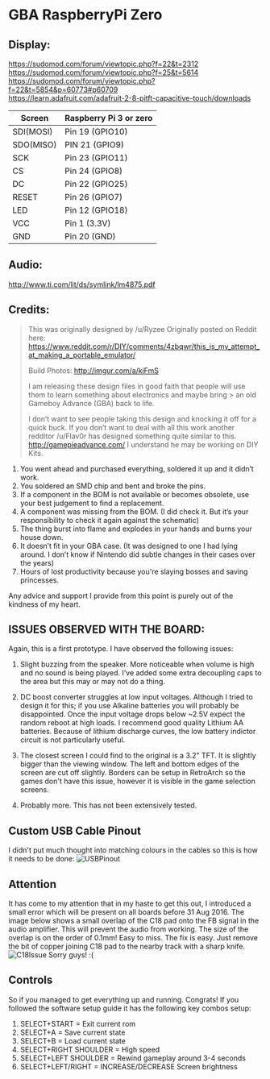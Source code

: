 # GBA RaspberryPi Zero  

## Display:  
https://sudomod.com/forum/viewtopic.php?f=22&t=2312  
https://sudomod.com/forum/viewtopic.php?f=25&t=5614  
https://sudomod.com/forum/viewtopic.php?f=22&t=5854&p=60773#p60709  
https://learn.adafruit.com/adafruit-2-8-pitft-capacitive-touch/downloads  

Screen | Raspberry Pi 3 or zero 
------------ | -------------
SDI(MOSI) | Pin 19 (GPIO10) 
SDO(MISO) | PIN 21 (GPIO9) 
SCK | Pin 23 (GPIO11) 
CS | Pin 24 (GPIO8) 
DC | Pin 22 (GPIO25) 
RESET | Pin 26 (GPIO7) 
LED | Pin 12 (GPIO18) 
VCC | Pin 1 (3.3V) 
GND | Pin 20 (GND) 

## Audio:  
http://www.ti.com/lit/ds/symlink/lm4875.pdf  


## Credits:  
> This was originally designed by /u/Ryzee
> Originally posted on Reddit here:
> https://www.reddit.com/r/DIY/comments/4zbqwr/this_is_my_attempt_at_making_a_portable_emulator/
> 
> Build Photos:
> http://imgur.com/a/kjFmS
> 
> I am releasing these design files in good faith that people will use them to learn something about electronics and maybe bring > an old Gameboy Advance (GBA) back to life.
> 
> I don’t want to see people taking this design and knocking it off for a quick buck.
> If you don’t want to deal with all this work another redditor /u/Flav0r has designed something quite similar to this. http://gamepieadvance.com/ I understand he may be working on DIY Kits.


1.	You went ahead and purchased everything, soldered it up and it didn’t work.
2.	You soldered an SMD chip and bent and broke the pins.
3.	If a component in the BOM is not available or becomes obsolete, use your best judgement to find a replacement.
4.	A component was missing from the BOM. (I did check it. But it’s your responsibility to check it again against the schematic)
5.	The thing burst into flame and explodes in your hands and burns your house down.
6.	It doesn’t fit in your GBA case. (It was designed to one I had lying around. I don’t know if Nintendo did subtle changes in their cases over the years)
7.	Hours of lost productivity because you're slaying bosses and saving princesses.

Any advice and support I provide from this point is purely out of the kindness of my heart.

## ISSUES OBSERVED WITH THE BOARD:
Again, this is a first prototype. I have observed the following issues:

1. Slight buzzing from the speaker. More noticeable when volume is high and no sound is being played. I’ve added some extra decoupling caps to the area but this may or may not do a thing.

2. DC boost converter struggles at low input voltages. Although I tried to design it for this; if you use Alkaline batteries you will probably be disappointed. Once the input voltage drops below ~2.5V expect the random reboot at high loads. I recommend good quality Lithium AA batteries. Because of lithium discharge curves, the low battery indictor circuit is not particularly useful.

3. The closest screen I could find to the original is a 3.2" TFT. It is slightly bigger than the viewing window. The left and bottom edges of the screen are cut off slightly. Borders can be setup in RetroArch so the games don't have this issue, however it is visible in the game selection screens.

4. Probably more. This has not been extensively tested.


## Custom USB Cable Pinout
I didn't put much thought into matching colours in the cables so this is how it needs to be done:
![USBPinout](http://i.imgur.com/4zOI3wa.png)

## Attention
It has come to my attention that in my haste to get this out, I introduced a small error which will be present on all boards before 31 Aug 2016.
The image below shows a small overlap of the C18 pad onto the FB signal in the audio amplifier. This will prevent the audio from working. The size of the overlap is on the order of 0.1mm! Easy to miss. The fix is easy. Just remove the bit of copper joining C18 pad to the nearby track with a sharp knife.
![C18Issue](http://i.imgur.com/AugXbtf.png)
Sorry guys! :(

## Controls
So if you managed to get everything up and running. Congrats! If you followed the software setup guide it has the following key combos setup:

1. SELECT+START = Exit current rom
2. SELECT+A = Save current state
3. SELECT+B = Load current state
4. SELECT+RIGHT SHOULDER = High speed
5. SELECT+LEFT SHOULDER = Rewind gameplay around 3-4 seconds
6. SELECT+LEFT/RIGHT = INCREASE/DECREASE Screen brightness

